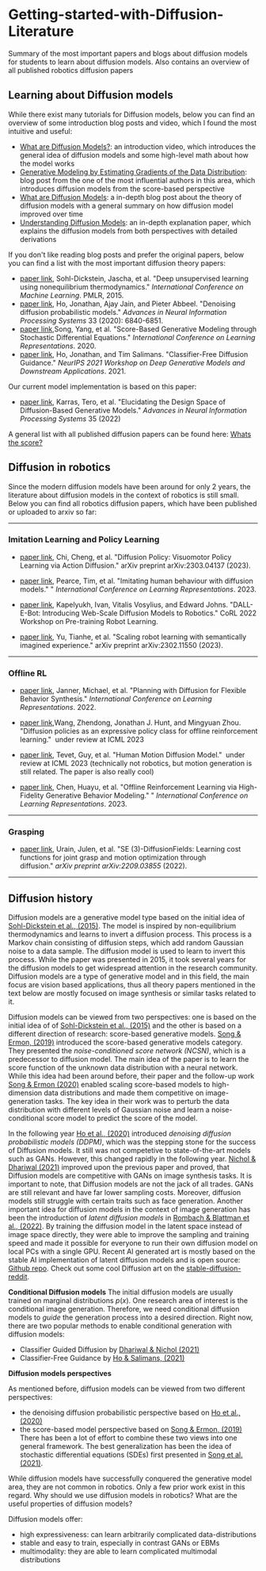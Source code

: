 # Getting-started-with-Diffusion-Literature
Summary of the most important papers and blogs about diffusion models for students to learn about diffusion models. Also contains an overview of all published robotics diffusion papers

## Learning about Diffusion models 

While there exist many tutorials for Diffusion models, below you can find an overview of some introduction blog posts and video, which I found the most intuitive and useful:

- [What are Diffusion Models?](https://www.youtube.com/watch?v=fbLgFrlTnGU&t=1s): an introduction video, which introduces the general idea of diffusion models and some high-level math about how the model works
- [Generative Modeling by Estimating Gradients of the Data Distribution](https://yang-song.net/blog/2021/score/): blog post from the one of the most influential authors in this area, which introduces diffusion models from the score-based perspective 
- [What are Diffusion Models](https://lilianweng.github.io/posts/2021-07-11-diffusion-models/): a in-depth blog post about the theory of diffusion models with a general  summary on how diffusion model improved over time 
- [Understanding Diffusion Models](https://arxiv.org/pdf/2208.11970.pdf): an in-depth explanation paper, which explains the diffusion models from both perspectives with detailed derivations

If you don't like reading blog posts and prefer the original papers, below you can find a list with the most important diffusion theory papers:

- [paper link](http://proceedings.mlr.press/v37/sohl-dickstein15.pdf), Sohl-Dickstein, Jascha, et al. "Deep unsupervised learning using nonequilibrium thermodynamics." _International Conference on Machine Learning_. PMLR, 2015.
- [paper link](https://proceedings.neurips.cc/paper/2020/file/4c5bcfec8584af0d967f1ab10179ca4b-Paper.pdf), Ho, Jonathan, Ajay Jain, and Pieter Abbeel. "Denoising diffusion probabilistic models." _Advances in Neural Information Processing Systems_ 33 (2020): 6840-6851.
- [paper link](https://arxiv.org/pdf/2011.13456),Song, Yang, et al. "Score-Based Generative Modeling through Stochastic Differential Equations." _International Conference on Learning Representations_. 2020.
- [paper link](https://arxiv.org/pdf/2207.12598), Ho, Jonathan, and Tim Salimans. "Classifier-Free Diffusion Guidance." _NeurIPS 2021 Workshop on Deep Generative Models and Downstream Applications_. 2021.

Our current model implementation is based on this paper:

- [paper link](https://arxiv.org/pdf/2206.00364), Karras, Tero, et al. "Elucidating the Design Space of Diffusion-Based Generative Models." _Advances in Neural Information Processing Systems_ 35 (2022)

A general list with all published diffusion papers can be found here: [Whats the score?](https://scorebasedgenerativemodeling.github.io/)


## Diffusion in robotics
Since the modern diffusion models have been around for only 2 years, the literature about diffusion models in the context of robotics is still small. Below you can find all robotics diffusion papers, which have been published or uploaded to arxiv so far:

---

### Imitation Learning and Policy Learning

- [paper link](https://arxiv.org/pdf/2303.04137), Chi, Cheng, et al. "Diffusion Policy: Visuomotor Policy Learning via Action Diffusion." arXiv preprint arXiv:2303.04137 (2023).

- [paper link](https://openreview.net/pdf?id=Pv1GPQzRrC8), Pearce, Tim, et al. "Imitating human behaviour with diffusion models." 
" _International Conference on Learning Representations_. 2023.

- [paper link](https://openreview.net/forum?id=HzOy6lUzPj1), Kapelyukh, Ivan, Vitalis Vosylius, and Edward Johns. "DALL-E-Bot: Introducing Web-Scale Diffusion Models to Robotics." CoRL 2022 Workshop on Pre-training Robot Learning.

- [paper link](https://arxiv.org/pdf/2302.11550.pdf), Yu, Tianhe, et al. "Scaling robot learning with semantically imagined experience." arXiv preprint arXiv:2302.11550 (2023).

--- 

### Offline RL

- [paper link](https://arxiv.org/pdf/2205.09991.pdf), Janner, Michael, et al. "Planning with Diffusion for Flexible Behavior Synthesis." _International Conference on Learning Representations_. 2022.
- [paper link](https://arxiv.org/pdf/2208.06193.pdf),Wang, Zhendong, Jonathan J. Hunt, and Mingyuan Zhou. "Diffusion policies as an expressive policy class for offline reinforcement learning."  under review at ICML 2023

- [paper link](https://arxiv.org/pdf/2208.15001), Tevet, Guy, et al. "Human Motion Diffusion Model."  under review at ICML 2023 (technically not robotics, but motion generation is still related. The paper is also really cool)

- [paper link](https://openreview.net/pdf?id=42zs3qa2kpy), Chen, Huayu, et al. "Offline Reinforcement Learning via High-Fidelity Generative Behavior Modeling." " _International Conference on Learning Representations_. 2023.

--- 

### Grasping

- [paper link](https://arxiv.org/pdf/2209.03855), Urain, Julen, et al. "SE (3)-DiffusionFields: Learning cost functions for joint grasp and motion optimization through diffusion." _arXiv preprint arXiv:2209.03855_ (2022).

--- 

## Diffusion history

Diffusion models are a generative model type based on the initial idea of  [Sohl-Dickstein et al., (2015)](https://arxiv.org/abs/1503.03585). The model is inspired by non-equilibrium thermodynamics and learns to invert a diffusion process. This process is a Markov chain consisting of diffusion steps, which add random Gaussian noise to a data sample. The diffusion model is used to learn to invert this process. While the paper was presented  in 2015, it took several years for the diffusion models to get widespread attention in the research community. Diffusion models are a type of generative model and in this field, the main focus are vision based applications, thus all theory papers mentioned in the text below are mostly focused on image synthesis or similar tasks related to it. 

Diffusion models can be viewed from two perspectives: one is based on the initial idea of  of  [Sohl-Dickstein et al., (2015)](https://arxiv.org/abs/1503.03585) and the other is based on a different direction of research: score-based generative models. [Song & Ermon, (2019)](https://proceedings.neurips.cc/paper/2019/file/3001ef257407d5a371a96dcd947c7d93-Paper.pdf) introduced the score-based generative models category. They presented the  _noise-conditioned score network (NCSN)_, which is a predecessor to diffusion model. The main idea of the paper is to learn the score function of the unknown data distribution with a neural network. While this idea had been around before, their paper and the follow-up work [Song & Ermon (2020)](https://arxiv.org/abs/2006.09011) enabled scaling score-based models to high-dimension data distributions and made them competitive on image-generation tasks. The key idea in their work was to perturb the data distribution with different levels of Gaussian noise and learn a noise-conditional score model to predict the score of the model.

In the following year [Ho et al., (2020)](https://arxiv.org/abs/2006.11239) introduced  _denoising diffusion probabilistic models (DDPM)_, which was the stepping stone for the success of Diffusion models. It still was not competetive to state-of-the-art models such as GANs. However, this changed rapidly in the following year. [Nichol & Dhariwal (2021)](https://arxiv.org/abs/2105.05233) improved upon the previous paper and proved, that Diffusion models are competitive with GANs on image synthesis tasks. It is important to note, that Diffusion models are not the jack of all trades. GANs are still relevant and have far lower sampling costs. Moreover, diffusion models still struggle with certain traits such as face generation. Another important idea for diffusion models in the context of image generation has been the introduction of _latent diffusion models_ in [Rombach & Blattman et al., (2022)](https://arxiv.org/abs/2112.1075). By training the diffusion model in the latent space instead of image space directly, they were able to improve the sampling and training speed and made it possible for everyone to run their own diffusion model on local PCs with a single GPU. Recent AI generated art is mostly based on the stable AI implementation of latent diffusion models and is open source: [Github repo](https://github.com/CompVis/stable-diffusion). Check out some cool Diffusion art on the [stable-diffusion-reddit](https://www.reddit.com/r/StableDiffusion/).

**Conditional Diffusion models**
The initial diffusion models are usually trained on marginal distributions $p(x)$. One research area of interest is the conditional image generation. Therefore, we need conditional diffusion models to _guide_ the generation process into a desired direction. Right now, there are two popular methods to enable conditional generation with diffusion models:
- Classifier Guided Diffusion by [Dhariwal & Nichol (2021)](https://arxiv.org/abs/2105.05233)
- Classifier-Free Guidance by [Ho & Salimans, (2021)](https://openreview.net/forum?id=qw8AKxfYbI)


**Diffusion models perspectives**

As mentioned before, diffusion models can be viewed from two different perspectives:
- the denoising diffusion probabilistic perspective based on [Ho et al., (2020)](https://arxiv.org/abs/2006.11239) 
- the score-based model perspective based on  [Song & Ermon, (2019)](https://proceedings.neurips.cc/paper/2019/file/3001ef257407d5a371a96dcd947c7d93-Paper.pdf)
There has been a lot of effort to combine these two views into one general framework. The best generalization has been the idea of stochastic differential equations (SDEs) first presented in [Song et al. (2021)](https://arxiv.org/pdf/2011.13456).

While diffusion models have successfully conquered the generative model area, they are not common in robotics. Only a few prior work exist in this regard. Why should we use diffusion models in robotics? What are the useful properties of diffusion models? 

Diffusion models offer:
- high expressiveness: can learn arbitrarily complicated data-distributions 
- stable and easy to train, especially in contrast GANs or EBMs
- multimodality: they are able to learn complicated multimodal distributions

